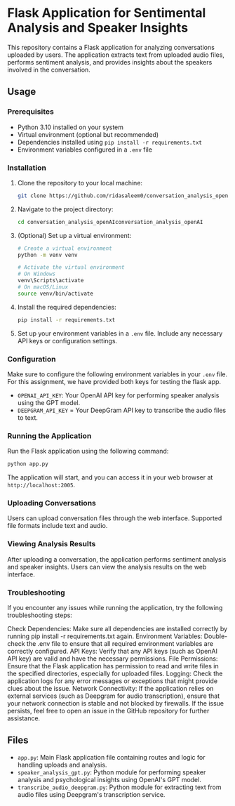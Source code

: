 # Flask Application for Sentimental Analysis and Speaker Insights

This repository contains a Flask application for analyzing conversations uploaded by users. The application extracts text from uploaded audio files, performs sentiment analysis, and provides insights about the speakers involved in the conversation.

## Usage

### Prerequisites

- Python 3.10 installed on your system
- Virtual environment (optional but recommended)
- Dependencies installed using `pip install -r requirements.txt`
- Environment variables configured in a `.env` file

### Installation

1. Clone the repository to your local machine:

    ```bash
    git clone https://github.com/ridasaleem0/conversation_analysis_openAI.git
    ```

2. Navigate to the project directory:

    ```bash
    cd conversation_analysis_openAIconversation_analysis_openAI
    ```
3. (Optional) Set up a virtual environment:

    ```bash
    # Create a virtual environment
    python -m venv venv

    # Activate the virtual environment
    # On Windows
    venv\Scripts\activate
    # On macOS/Linux
    source venv/bin/activate
    ```

4. Install the required dependencies:

    ```bash
    pip install -r requirements.txt
    ```

5. Set up your environment variables in a `.env` file. Include any necessary API keys or configuration settings.

### Configuration

Make sure to configure the following environment variables in your `.env` file. For this assignment, we have provided both keys for testing the flask app. 

- `OPENAI_API_KEY`: Your OpenAI API key for performing speaker analysis using the GPT model.
- `DEEPGRAM_API_KEY` = Your DeepGram API key to transcribe the audio files to text.


### Running the Application

Run the Flask application using the following command:

```bash
python app.py
```

The application will start, and you can access it in your web browser at `http://localhost:2005`.

### Uploading Conversations

Users can upload conversation files through the web interface. Supported file formats include text and audio.

### Viewing Analysis Results

After uploading a conversation, the application performs sentiment analysis and speaker insights. Users can view the analysis results on the web interface.

### Troubleshooting

If you encounter any issues while running the application, try the following troubleshooting steps:

Check Dependencies: Make sure all dependencies are installed correctly by running pip install -r requirements.txt again.
Environment Variables: Double-check the .env file to ensure that all required environment variables are correctly configured.
API Keys: Verify that any API keys (such as OpenAI API key) are valid and have the necessary permissions.
File Permissions: Ensure that the Flask application has permission to read and write files in the specified directories, especially for uploaded files.
Logging: Check the application logs for any error messages or exceptions that might provide clues about the issue.
Network Connectivity: If the application relies on external services (such as Deepgram for audio transcription), ensure that your network connection is stable and not blocked by firewalls.
If the issue persists, feel free to open an issue in the GitHub repository for further assistance.

## Files

- `app.py`: Main Flask application file containing routes and logic for handling uploads and analysis.
- `speaker_analysis_gpt.py`: Python module for performing speaker analysis and psychological insights using OpenAI's GPT model.
- `transcribe_audio_deepgram.py`: Python module for extracting text from audio files using Deepgram's transcription service.


